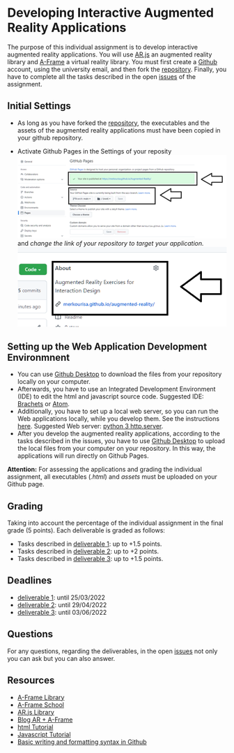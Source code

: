 # Developing Interactive Augmented Reality Applications

The purpose of this individual assignment is to develop interactive augmented reality applications. You will use [AR.js](https://github.com/AR-js-org/AR.js) an augmented reality library and [Α-Frame](https://github.com/aframevr/aframe) a virtual reality library. 
You must first create a [Github](https://github.com/) account, using the university email, and then fork the [repository](https://github.com/merkourisa/Augmented-Reality). Finally, you have to complete all the tasks described in the open [issues](https://github.com/merkourisa/Augmented-Reality/issues) of the assignment.

## Initial Settings
- As long as you have forked the [repository](https://github.com/merkourisa/Augmented-Reality), the executables and the assets of the augmented reality applications must have been copied in your github repository.

- Activate Github Pages in the Settings of your reposity ![ScreenShot](1.png) and *change the link of your repository to target your application.*
![ScreenShot](2.png)

## Setting up the Web Application Development Environmnent
- You can use [Github Desktop](https://desktop.github.com/) to download the files from your repository locally on your computer. 
- Afterwards, you have to use an Integrated Development Environment (IDE) to edit the html and javascript source code. Suggested ΙDE: [Brachets](https://brackets.io/) or [Αtom](https://atom.io/).
- Additionally, you have to set up a local web server, so you can run the Web applications locally, while you develop them. See the instructions [here](https://aframe.io/aframe-school/#/2/5). Suggested Web server: [python 3 http.server](https://developer.mozilla.org/en-US/docs/Learn/Common_questions/set_up_a_local_testing_server).
- After you develop the augmented reality applications, according to the tasks described in the issues, you have to use [Github Desktop](https://desktop.github.com/) to upload the local files from your computer on your repository. In this way, the applications will run directly on Github Pages.

**Attention:** For assessing the applications and grading the individual assignment, all executables (_.html_) and _assets_ must be uploaded on your Github page.


## Grading 
Taking into account the percentage of the individual assignment in the final grade (5 points). Each deliverable is graded as follows:
- Tasks described in [deliverable 1](https://github.com/merkourisa/Augmented-Reality/issues/1): up to +1.5 points. 
- Tasks described in [deliverable 2](https://github.com/merkourisa/Augmented-Reality/issues/2): up to +2 points.
- Tasks described in [deliverable 3](https://github.com/merkourisa/Augmented-Realityr/issues/3): up to +1.5 points.


## Deadlines
- [deliverable 1](https://github.com/merkourisa/Augmented-Reality/issues/1): until 25/03/2022 
- [deliverable 2](https://github.com/merkourisa/Augmented-Reality/issues/2): until 29/04/2022
- [deliverable 3](https://github.com/merkourisa/Augmented-Reality/issues/3): until 03/06/2022

## Questions

For any questions, regarding the deliverables, in the open [issues](https://github.com/merkourisa/Augmented-Reality/issues) not only you can ask but you can also answer. 

## Resources

- [A-Frame Library](https://github.com/aframevr/aframe)
- [Α-Frame School](https://aframe.io/aframe-school/#/)
- [AR.js Library](https://github.com/AR-js-org/AR.js)
- [Blog AR + A-Frame](https://aframe.io/blog/arjs/#customize-your-marker)
- [html Tutorial](https://www.w3schools.com/html/default.asp)
- [Javascript Tutorial](https://www.w3schools.com/js/)
- [Basic writing and formatting syntax in Github](https://docs.github.com/en/get-started/writing-on-github/getting-started-with-writing-and-formatting-on-github/basic-writing-and-formatting-syntax)
